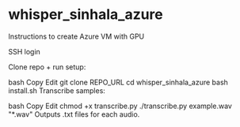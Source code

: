 # whisper_sinhala_azure

Instructions to create Azure VM with GPU

SSH login

Clone repo + run setup:

bash
Copy
Edit
git clone REPO_URL
cd whisper_sinhala_azure
bash install.sh
Transcribe samples:

bash
Copy
Edit
chmod +x transcribe.py
./transcribe.py example.wav "*.wav"
Outputs .txt files for each audio.
